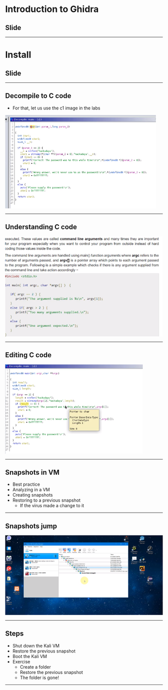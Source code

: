 # Introduction to Ghidra

## Slide

---

# Install

## Slide

---

## Decompile to C code

* For that, let us use the c1 image in the labs

![](../images/01.png)

---

## Understanding C code

![](../images/02.png)

---

## Editing C code

![](../images/03.png)

---

## Snapshots in VM

* Best practice
* Analyzing in a VM
* Creating snapshots
* Restoring to a previous snapshot
  * If the virus made a change to it

---

## Snapshots jump

![](../images/04.png)

---

## Steps

* Shut down the Kali VM
* Restore the previous snapshot
* Boot the Kali VM
* Exercise
  * Create a folder
  * Restore the previous snapshot
  * The folder is gone!

---

